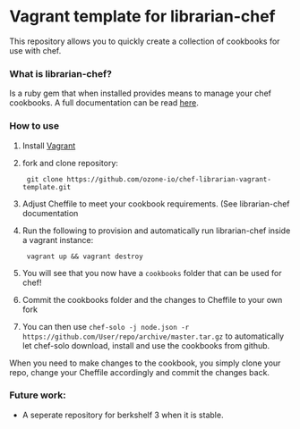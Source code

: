 # Vagrant template for librarian-chef

This repository allows you to quickly create a collection of cookbooks for use with chef.

### What is librarian-chef?
Is a ruby gem that when installed provides means to manage your chef cookbooks.
A full documentation can be read [here](https://github.com/applicationsonline/librarian-chef).

### How to use

1. Install [Vagrant](http://vagrantup.com)
2. fork and clone repository: 

        git clone https://github.com/ozone-io/chef-librarian-vagrant-template.git
        
3. Adjust Cheffile to meet your cookbook requirements. (See librarian-chef documentation
4. Run the following to provision and automatically run librarian-chef inside a vagrant instance:

        vagrant up && vagrant destroy

5. You will see that you now have a `cookbooks` folder that can be used for chef!
6. Commit the cookbooks folder and the changes to Cheffile to your own fork
7. You can then use `chef-solo -j node.json -r https://github.com/User/repo/archive/master.tar.gz` to automatically let chef-solo download, install and use the cookbooks from github.

When you need to make changes to the cookbook, you simply clone your repo, change your Cheffile accordingly and commit the changes back.

### Future work:
* A seperate repository for berkshelf 3 when it is stable.
